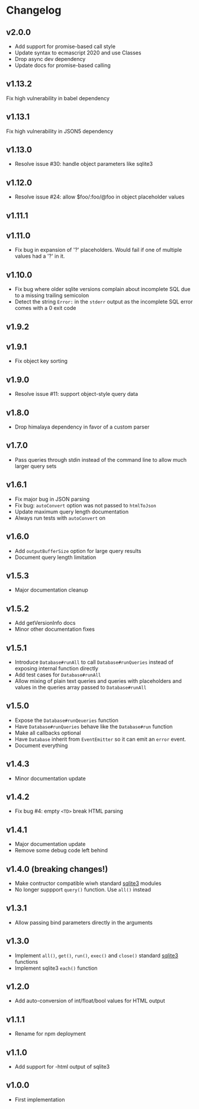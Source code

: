 # Changelog

## v2.0.0
- Add support for promise-based call style
- Update syntax to ecmascript 2020 and use Classes
- Drop async dev dependency
- Update docs for promise-based calling

## v1.13.2
Fix high vulnerability in babel dependency

## v1.13.1
Fix high vulnerability in JSON5 dependency

## v1.13.0
- Resolve issue #30: handle object parameters like sqlite3

## v1.12.0
- Resolve issue #24: allow $foo/:foo/@foo in object placeholder values

## v1.11.1
## v1.11.0
- Fix bug in expansion of '?' placeholders. Would fail if one of multiple values had a '?' in it.

## v1.10.0
- Fix bug where older sqlite versions complain about incomplete SQL due to a missing trailing semicolon
- Detect the string `Error:` in the `stderr` output as the incomplete SQL error comes with a 0 exit code

## v1.9.2
## v1.9.1
- Fix object key sorting

## v1.9.0
- Resolve issue #11: support object-style query data

## v1.8.0
- Drop himalaya dependency in favor of a custom parser

## v1.7.0
- Pass queries through stdin instead of the command line to allow much larger query sets

## v1.6.1
- Fix major bug in JSON parsing
- Fix bug: `autoConvert` option was not passed to `htmlToJson`
- Update maximum query length documentation
- Always run tests with `autoConvert` on

## v1.6.0
- Add `outputBufferSize` option for large query results
- Document query length limitation

## v1.5.3
- Major documentation cleanup

## v1.5.2
- Add getVersionInfo docs
- Minor other documentation fixes

## v1.5.1
- Introduce `Database#runAll` to call `Database#runQueries` instead of exposing internal function directly
- Add test cases for `Database#runAll` 
- Allow mixing of plain text queries and queries with placeholders and values in the queries array passed to `Database#runAll`

## v1.5.0
- Expose the `Database#runQeueries` function
- Have `Database#runQueries` behave like the `Database#run` function
- Make all callbacks optional
- Have `Database` inherit from `EventEmitter` so it can emit an `error` event.
- Document everything

## v1.4.3
- Minor documentation update

## v1.4.2
- Fix bug #4: empty `<TD>` break HTML parsing

## v1.4.1
- Major documentation update
- Remove some debug code left behind

## v1.4.0 (breaking changes!)
- Make contructor compatible wiwh standard [sqlite3](https://www.npmjs.com/package/sqlite3) modules
- No longer suppport `query()` function. Use `all()` instead

## v1.3.1
- Allow passing bind parameters directly in the arguments

## v1.3.0
- Implement `all()`, `get()`, `run()`, `exec()` and `close()` standard [sqlite3](https://www.npmjs.com/package/sqlite3) functions
- Implement sqlite3 `each()` function

## v1.2.0
- Add auto-conversion of int/float/bool values for HTML output

## v1.1.1
- Rename for npm deployment

## v1.1.0
- Add support for -html output of sqlite3

## v1.0.0
- First implementation
